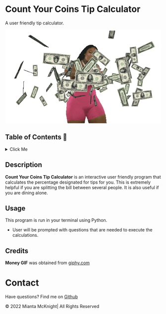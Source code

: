 # Count Your Coins Tip Calculator 
A user friendly tip calculator.

<p align= "center">
<img src= "./assets/money.gif" style="width: 900px; height: 300px;"</p>


## Table of Contents 📖
<details>
<summary>Click Me</summary>

- [Description](#description)

- [Usage](#usage)

- [Credits](#credits)

- [Contact](#contact)

</details>

## Description
**Count Your Coins Tip Calculator** is an interactive user friendly program that calculates the percentage designated for tips for you. This is extremely helpful if you are splitting the bill between several people. It is also useful if you are dining alone. 

## Usage
This program is run in your terminal using Python.
- User will be prompted with questions that are needed to execute the calculations.
 

## Credits
**Money GIF** was obtained from [giphy.com](https://giphy.com/stickers/juceefroot-froot-jucee-eipBC1r1myovxXDGRC) 

# Contact
Have questions? Find me on [Github](https://github.com/RogueStorm7/Count-Your-Coins-Tip-Calculator.git)

&copy; 2022 Mianta McKnight| All Rights Reserved